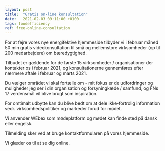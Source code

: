 ```yaml
---
layout: post
title:  "Gratis on-line konsultation"
date:   2021-02-03 09:11:00 +0100
tags: foodefficiency
ref: free-online-consultation
---
```

For at fejre vores nye energifektive hjemmeside tilbyder vi i februar måned 50 min gratis videokonsultation til små og mellemstore virksomheder (op til 200 medarbejdere) om bæredygtighed.

Tilbudet er gældende for de første 15 virksomheder / organisationer der kontakter os i februar 2021, og konsultationerne gennemføres efter nærmere aftale i februar og marts 2021.

Du vælger området vi skal fortælle om - mit fokus er de udfordringer og muligheder jeg ser i din organisation og forsyningkæde / samfund, og FNs 17 verdensmål vil blive brugt som inspiration.

For omtimalt udbytte kan du blive bedt om at dele ikke-fortrolig information vedr. virksomhedspolitiker og markeder forud for mødet.

Vi anvender WEbex som mødeplatform og mødet kan finde sted på dansk eller engelsk.

Tilmelding sker ved at bruge kontaktformularen på vores hjemmeside. 

Vi glæder os til at se dig online.
